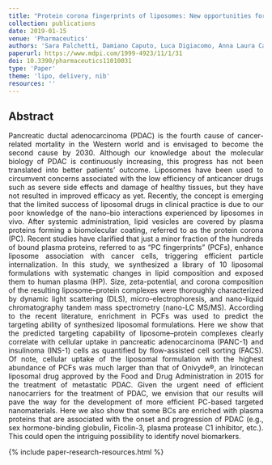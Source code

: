 ```yaml
---
title: "Protein corona fingerprints of liposomes: New opportunities for targeted drug delivery and early detection in pancreatic cancer"
collection: publications
date: 2019-01-15
venue: 'Pharmaceutics'
authors: 'Sara Palchetti, Damiano Caputo, Luca Digiacomo, Anna Laura Capriotti, Roberto Coppola, Daniela Pozzi, Giulio Caracciolo'
paperurl: https://www.mdpi.com/1999-4923/11/1/31
doi: 10.3390/pharmaceutics11010031
type: 'Paper'
theme: 'lipo, delivery, nib'
resources: ''
---
```


<h2> Abstract </h2>
<p align= "justify">
Pancreatic ductal adenocarcinoma (PDAC) is the fourth cause of cancer-related mortality in the Western world and is envisaged to become the second cause by 2030. Although our knowledge about the molecular biology of PDAC is continuously increasing, this progress has not been translated into better patients’ outcome. Liposomes have been used to circumvent concerns associated with the low efficiency of anticancer drugs such as severe side effects and damage of healthy tissues, but they have not resulted in improved efficacy as yet. Recently, the concept is emerging that the limited success of liposomal drugs in clinical practice is due to our poor knowledge of the nano–bio interactions experienced by liposomes in vivo. After systemic administration, lipid vesicles are covered by plasma proteins forming a biomolecular coating, referred to as the protein corona (PC). Recent studies have clarified that just a minor fraction of the hundreds of bound plasma proteins, referred to as “PC fingerprints” (PCFs), enhance liposome association with cancer cells, triggering efficient particle internalization. In this study, we synthesized a library of 10 liposomal formulations with systematic changes in lipid composition and exposed them to human plasma (HP). Size, zeta-potential, and corona composition of the resulting liposome–protein complexes were thoroughly characterized by dynamic light scattering (DLS), micro-electrophoresis, and nano-liquid chromatography tandem mass spectrometry (nano-LC MS/MS). According to the recent literature, enrichment in PCFs was used to predict the targeting ability of synthesized liposomal formulations. Here we show that the predicted targeting capability of liposome–protein complexes clearly correlate with cellular uptake in pancreatic adenocarcinoma (PANC-1) and insulinoma (INS-1) cells as quantified by flow-assisted cell sorting (FACS). Of note, cellular uptake of the liposomal formulation with the highest abundance of PCFs was much larger than that of Onivyde®, an Irinotecan liposomal drug approved by the Food and Drug Administration in 2015 for the treatment of metastatic PDAC. Given the urgent need of efficient nanocarriers for the treatment of PDAC, we envision that our results will pave the way for the development of more efficient PC-based targeted nanomaterials. Here we also show that some BCs are enriched with plasma proteins that are associated with the onset and progression of PDAC (e.g., sex hormone-binding globulin, Ficolin-3, plasma protease C1 inhibitor, etc.). This could open the intriguing possibility to identify novel biomarkers.

{% include paper-research-resources.html %}
